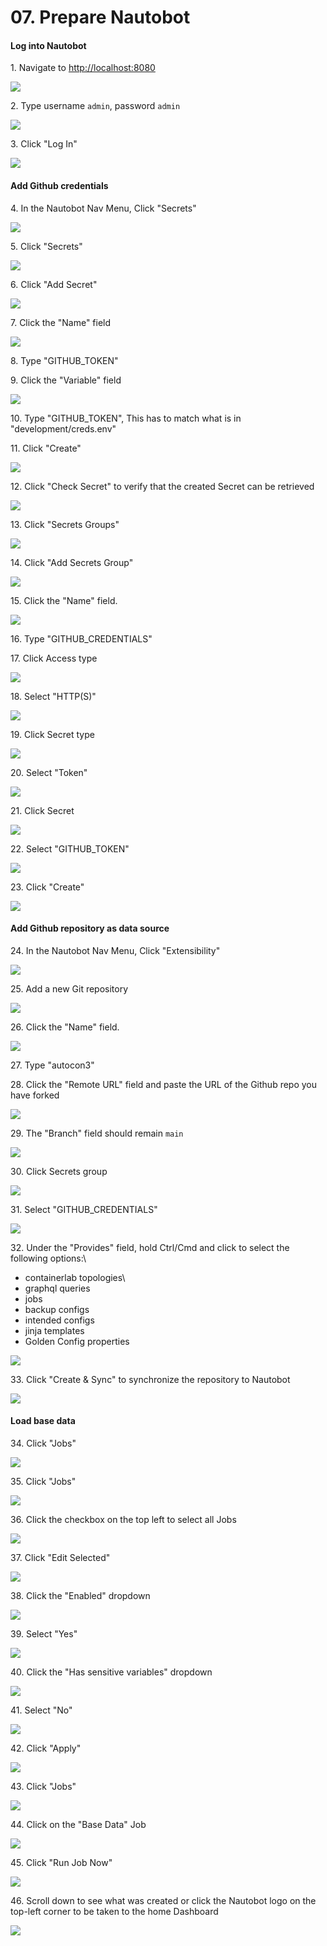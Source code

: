 # 07. Prepare Nautobot


#### Log into Nautobot


1\. Navigate to [http://localhost:8080](http://localhost:8080/login/?next=/)

![](https://ajeuwbhvhr.cloudimg.io/https://colony-recorder.s3.amazonaws.com/files/2025-05-18/bea09c1e-e7c1-4517-a804-d618603184cf/ascreenshot.jpeg?tl_px=45,195&br_px=2797,1734&force_format=jpeg&q=100&width=1120.0)


2\. Type username `admin`, password `admin`

![](https://ajeuwbhvhr.cloudimg.io/https://colony-recorder.s3.amazonaws.com/files/2025-05-18/bea09c1e-e7c1-4517-a804-d618603184cf/ascreenshot.jpeg?tl_px=90,0&br_px=2842,1538&force_format=jpeg&q=100&width=1120.0&wat=1&wat_opacity=1&wat_gravity=northwest&wat_url=https://colony-recorder.s3.amazonaws.com/images/watermarks/FB923C_standard.png&wat_pad=645,168)


3\. Click "Log In"

![](https://ajeuwbhvhr.cloudimg.io/https://colony-recorder.s3.amazonaws.com/files/2025-05-18/2c4a1309-f79a-4fac-927c-cda46e87e063/ascreenshot.jpeg?tl_px=90,0&br_px=2842,1538&force_format=jpeg&q=100&width=1120.0&wat=1&wat_opacity=1&wat_gravity=northwest&wat_url=https://colony-recorder.s3.amazonaws.com/images/watermarks/FB923C_standard.png&wat_pad=697,263)


#### Add Github credentials


4\. In the Nautobot Nav Menu, Click "Secrets"

![](https://ajeuwbhvhr.cloudimg.io/https://colony-recorder.s3.amazonaws.com/files/2025-05-18/94346dd8-c549-4703-aa74-5acc5c8e2284/ascreenshot.jpeg?tl_px=0,0&br_px=2752,1538&force_format=jpeg&q=100&width=1120.0&wat=1&wat_opacity=1&wat_gravity=northwest&wat_url=https://colony-recorder.s3.amazonaws.com/images/watermarks/FB923C_standard.png&wat_pad=42,257)


5\. Click "Secrets"

![](https://ajeuwbhvhr.cloudimg.io/https://colony-recorder.s3.amazonaws.com/files/2025-05-18/1b0fce9c-c256-4577-9c8e-31ce6fd1eda1/ascreenshot.jpeg?tl_px=0,338&br_px=2752,1877&force_format=jpeg&q=100&width=1120.0&wat=1&wat_opacity=1&wat_gravity=northwest&wat_url=https://colony-recorder.s3.amazonaws.com/images/watermarks/FB923C_standard.png&wat_pad=39,276)


6\. Click "Add Secret"

![](https://ajeuwbhvhr.cloudimg.io/https://colony-recorder.s3.amazonaws.com/files/2025-05-18/b89302bf-3833-469e-9914-8077f37850a3/ascreenshot.jpeg?tl_px=90,0&br_px=2842,1538&force_format=jpeg&q=100&width=1120.0&wat=1&wat_opacity=1&wat_gravity=northwest&wat_url=https://colony-recorder.s3.amazonaws.com/images/watermarks/FB923C_standard.png&wat_pad=979,130)


7\. Click the "Name" field

![](https://ajeuwbhvhr.cloudimg.io/https://colony-recorder.s3.amazonaws.com/files/2025-05-18/f9784197-dbc8-4f6a-a7fe-68b9f71665ca/ascreenshot.jpeg?tl_px=90,0&br_px=2842,1538&force_format=jpeg&q=100&width=1120.0&wat=1&wat_opacity=1&wat_gravity=northwest&wat_url=https://colony-recorder.s3.amazonaws.com/images/watermarks/FB923C_standard.png&wat_pad=712,156)


8\. Type "GITHUB_TOKEN"


9\. Click the "Variable" field

![](https://ajeuwbhvhr.cloudimg.io/https://colony-recorder.s3.amazonaws.com/files/2025-05-18/6038f7bc-0e32-4f5a-a423-034dcd6938f7/ascreenshot.jpeg?tl_px=90,391&br_px=2842,1930&force_format=jpeg&q=100&width=1120.0&wat=1&wat_opacity=1&wat_gravity=northwest&wat_url=https://colony-recorder.s3.amazonaws.com/images/watermarks/FB923C_standard.png&wat_pad=550,293)


10\. Type "GITHUB_TOKEN", This has to match what is in "development/creds.env"


11\. Click "Create"

![](https://ajeuwbhvhr.cloudimg.io/https://colony-recorder.s3.amazonaws.com/files/2025-05-18/9340b300-bac0-4f68-9cbc-75dcbd1063ac/ascreenshot.jpeg?tl_px=90,391&br_px=2842,1930&force_format=jpeg&q=100&width=1120.0&wat=1&wat_opacity=1&wat_gravity=northwest&wat_url=https://colony-recorder.s3.amazonaws.com/images/watermarks/FB923C_standard.png&wat_pad=724,510)


12\. Click "Check Secret" to verify that the created Secret can be retrieved

![](https://ajeuwbhvhr.cloudimg.io/https://colony-recorder.s3.amazonaws.com/files/2025-05-18/93ac02e3-8ee7-4b32-944e-4166b4a87cf9/ascreenshot.jpeg?tl_px=90,0&br_px=2842,1538&force_format=jpeg&q=100&width=1120.0&wat=1&wat_opacity=1&wat_gravity=northwest&wat_url=https://colony-recorder.s3.amazonaws.com/images/watermarks/FB923C_standard.png&wat_pad=872,192)


13\. Click "Secrets Groups"

![](https://ajeuwbhvhr.cloudimg.io/https://colony-recorder.s3.amazonaws.com/files/2025-05-18/f726fc59-e05b-4544-a96d-d450a13438c3/ascreenshot.jpeg?tl_px=0,391&br_px=2752,1930&force_format=jpeg&q=100&width=1120.0&wat=1&wat_opacity=1&wat_gravity=northwest&wat_url=https://colony-recorder.s3.amazonaws.com/images/watermarks/FB923C_standard.png&wat_pad=40,280)


14\. Click "Add Secrets Group"

![](https://ajeuwbhvhr.cloudimg.io/https://colony-recorder.s3.amazonaws.com/files/2025-05-18/c58bfa17-111a-45f4-91cf-d9196f78f190/ascreenshot.jpeg?tl_px=90,0&br_px=2842,1538&force_format=jpeg&q=100&width=1120.0&wat=1&wat_opacity=1&wat_gravity=northwest&wat_url=https://colony-recorder.s3.amazonaws.com/images/watermarks/FB923C_standard.png&wat_pad=952,124)


15\. Click the "Name" field.

![](https://ajeuwbhvhr.cloudimg.io/https://colony-recorder.s3.amazonaws.com/files/2025-05-18/0b82cfe6-186b-4e63-b421-ffa27c4a67aa/ascreenshot.jpeg?tl_px=90,0&br_px=2842,1538&force_format=jpeg&q=100&width=1120.0&wat=1&wat_opacity=1&wat_gravity=northwest&wat_url=https://colony-recorder.s3.amazonaws.com/images/watermarks/FB923C_standard.png&wat_pad=716,177)


16\. Type "GITHUB_CREDENTIALS"


17\. Click Access type

![](https://ajeuwbhvhr.cloudimg.io/https://colony-recorder.s3.amazonaws.com/files/2025-05-18/224ee53f-84d4-4a36-95d7-73b4a71208f8/ascreenshot.jpeg?tl_px=0,198&br_px=2752,1737&force_format=jpeg&q=100&width=1120.0&wat=1&wat_opacity=1&wat_gravity=northwest&wat_url=https://colony-recorder.s3.amazonaws.com/images/watermarks/FB923C_standard.png&wat_pad=435,277)


18\. Select "HTTP(S)"

![](https://ajeuwbhvhr.cloudimg.io/https://colony-recorder.s3.amazonaws.com/files/2025-05-18/94e8e1aa-93d6-405c-b8d3-14b572a09738/ascreenshot.jpeg?tl_px=0,391&br_px=2752,1930&force_format=jpeg&q=100&width=1120.0&wat=1&wat_opacity=1&wat_gravity=northwest&wat_url=https://colony-recorder.s3.amazonaws.com/images/watermarks/FB923C_standard.png&wat_pad=343,354)


19\. Click Secret type

![](https://ajeuwbhvhr.cloudimg.io/https://colony-recorder.s3.amazonaws.com/files/2025-05-18/89b65e18-336f-4475-8fd4-aeeceaaec254/ascreenshot.jpeg?tl_px=90,224&br_px=2842,1763&force_format=jpeg&q=100&width=1120.0&wat=1&wat_opacity=1&wat_gravity=northwest&wat_url=https://colony-recorder.s3.amazonaws.com/images/watermarks/FB923C_standard.png&wat_pad=551,277)


20\. Select "Token"

![](https://ajeuwbhvhr.cloudimg.io/https://colony-recorder.s3.amazonaws.com/files/2025-05-18/c00ff982-57e9-4fc9-8003-d7d49b7354d2/ascreenshot.jpeg?tl_px=90,391&br_px=2842,1930&force_format=jpeg&q=100&width=1120.0&wat=1&wat_opacity=1&wat_gravity=northwest&wat_url=https://colony-recorder.s3.amazonaws.com/images/watermarks/FB923C_standard.png&wat_pad=535,357)


21\. Click Secret

![](https://ajeuwbhvhr.cloudimg.io/https://colony-recorder.s3.amazonaws.com/files/2025-05-18/20748071-54a2-4103-86f6-50f67e7d4dc0/ascreenshot.jpeg?tl_px=90,200&br_px=2842,1739&force_format=jpeg&q=100&width=1120.0&wat=1&wat_opacity=1&wat_gravity=northwest&wat_url=https://colony-recorder.s3.amazonaws.com/images/watermarks/FB923C_standard.png&wat_pad=745,277)


22\. Select "GITHUB_TOKEN"

![](https://ajeuwbhvhr.cloudimg.io/https://colony-recorder.s3.amazonaws.com/files/2025-05-18/cd831715-c5ba-4f1d-b225-ab37dc128d55/ascreenshot.jpeg?tl_px=90,356&br_px=2842,1895&force_format=jpeg&q=100&width=1120.0&wat=1&wat_opacity=1&wat_gravity=northwest&wat_url=https://colony-recorder.s3.amazonaws.com/images/watermarks/FB923C_standard.png&wat_pad=740,277)


23\. Click "Create"

![](https://ajeuwbhvhr.cloudimg.io/https://colony-recorder.s3.amazonaws.com/files/2025-05-18/5e1b641c-6a5b-4751-84f7-a286762c67ae/ascreenshot.jpeg?tl_px=90,391&br_px=2842,1930&force_format=jpeg&q=100&width=1120.0&wat=1&wat_opacity=1&wat_gravity=northwest&wat_url=https://colony-recorder.s3.amazonaws.com/images/watermarks/FB923C_standard.png&wat_pad=724,507)


#### Add Github repository as data source


24\. In the Nautobot Nav Menu, Click "Extensibility"

![](https://ajeuwbhvhr.cloudimg.io/https://colony-recorder.s3.amazonaws.com/files/2025-05-18/aa518e6d-30a3-42b1-91b6-4964fe6adff1/ascreenshot.jpeg?tl_px=0,391&br_px=2752,1930&force_format=jpeg&q=100&width=1120.0&wat=1&wat_opacity=1&wat_gravity=northwest&wat_url=https://colony-recorder.s3.amazonaws.com/images/watermarks/FB923C_standard.png&wat_pad=55,354)


25\. Add a new Git repository

![](https://ajeuwbhvhr.cloudimg.io/https://colony-recorder.s3.amazonaws.com/files/2025-05-18/4a3539c7-fe92-45a9-9ad7-8691e0bbe5f0/ascreenshot.jpeg?tl_px=0,391&br_px=2752,1930&force_format=jpeg&q=100&width=1120.0&wat=1&wat_opacity=1&wat_gravity=northwest&wat_url=https://colony-recorder.s3.amazonaws.com/images/watermarks/FB923C_standard.png&wat_pad=142,467)


26\. Click the "Name" field.

![](https://ajeuwbhvhr.cloudimg.io/https://colony-recorder.s3.amazonaws.com/files/2025-05-18/277adc83-3caa-460f-8a97-a796ce64feb3/ascreenshot.jpeg?tl_px=50,0&br_px=2802,1538&force_format=jpeg&q=100&width=1120.0&wat=1&wat_opacity=1&wat_gravity=northwest&wat_url=https://colony-recorder.s3.amazonaws.com/images/watermarks/FB923C_standard.png&wat_pad=524,162)


27\. Type "autocon3"


28\. Click the "Remote URL" field and paste the URL of the Github repo you have forked

![](https://ajeuwbhvhr.cloudimg.io/https://colony-recorder.s3.amazonaws.com/files/2025-05-18/afd85919-7db7-4ae1-81d0-f7d7129ff297/ascreenshot.jpeg?tl_px=90,2&br_px=2842,1541&force_format=jpeg&q=100&width=1120.0&wat=1&wat_opacity=1&wat_gravity=northwest&wat_url=https://colony-recorder.s3.amazonaws.com/images/watermarks/FB923C_standard.png&wat_pad=559,277)


29\. The "Branch" field should remain `main`

![](https://ajeuwbhvhr.cloudimg.io/https://colony-recorder.s3.amazonaws.com/files/2025-05-18/be34d732-f414-43cc-9587-351205170c4d/ascreenshot.jpeg?tl_px=90,172&br_px=2842,1711&force_format=jpeg&q=100&width=1120.0&wat=1&wat_opacity=1&wat_gravity=northwest&wat_url=https://colony-recorder.s3.amazonaws.com/images/watermarks/FB923C_standard.png&wat_pad=589,276)


30\. Click Secrets group

![](https://ajeuwbhvhr.cloudimg.io/https://colony-recorder.s3.amazonaws.com/files/2025-05-18/6bfb4db7-f260-49b6-a2de-d0fb4a4eafe4/ascreenshot.jpeg?tl_px=90,344&br_px=2842,1883&force_format=jpeg&q=100&width=1120.0&wat=1&wat_opacity=1&wat_gravity=northwest&wat_url=https://colony-recorder.s3.amazonaws.com/images/watermarks/FB923C_standard.png&wat_pad=560,276)


31\. Select "GITHUB_CREDENTIALS"

![](https://ajeuwbhvhr.cloudimg.io/https://colony-recorder.s3.amazonaws.com/files/2025-05-18/de40df2b-068b-4e10-9c04-faede48fffd7/ascreenshot.jpeg?tl_px=0,391&br_px=2752,1930&force_format=jpeg&q=100&width=1120.0&wat=1&wat_opacity=1&wat_gravity=northwest&wat_url=https://colony-recorder.s3.amazonaws.com/images/watermarks/FB923C_standard.png&wat_pad=491,321)


32\. Under the "Provides" field, hold Ctrl/Cmd and click to select the following options:\\

- containerlab topologies\\
- graphql queries
- jobs
- backup configs
- intended configs
- jinja templates
- Golden Config properties

![](https://ajeuwbhvhr.cloudimg.io/https://colony-recorder.s3.amazonaws.com/files/2025-05-18/f78448d3-6b9a-480f-8120-cbab265393f7/ascreenshot.jpeg?tl_px=90,391&br_px=2842,1930&force_format=jpeg&q=100&width=1120.0&wat=1&wat_opacity=1&wat_gravity=northwest&wat_url=https://colony-recorder.s3.amazonaws.com/images/watermarks/FB923C_standard.png&wat_pad=548,310)


33\. Click "Create & Sync" to synchronize the repository to Nautobot

![](https://ajeuwbhvhr.cloudimg.io/https://colony-recorder.s3.amazonaws.com/files/2025-05-18/e3280c4a-64db-4992-92be-89cbb879c97a/ascreenshot.jpeg?tl_px=90,391&br_px=2842,1930&force_format=jpeg&q=100&width=1120.0&wat=1&wat_opacity=1&wat_gravity=northwest&wat_url=https://colony-recorder.s3.amazonaws.com/images/watermarks/FB923C_standard.png&wat_pad=715,508)


#### Load base data


34\. Click "Jobs"

![](https://ajeuwbhvhr.cloudimg.io/https://colony-recorder.s3.amazonaws.com/files/2025-05-18/aba05ec0-d810-4956-a489-ed30e2b5747f/ascreenshot.jpeg?tl_px=0,268&br_px=2752,1807&force_format=jpeg&q=100&width=1120.0&wat=1&wat_opacity=1&wat_gravity=northwest&wat_url=https://colony-recorder.s3.amazonaws.com/images/watermarks/FB923C_standard.png&wat_pad=51,276)


35\. Click "Jobs"

![](https://ajeuwbhvhr.cloudimg.io/https://colony-recorder.s3.amazonaws.com/files/2025-05-18/dc336cf8-26db-4d77-9bd8-0df2369364de/ascreenshot.jpeg?tl_px=0,391&br_px=2752,1930&force_format=jpeg&q=100&width=1120.0&wat=1&wat_opacity=1&wat_gravity=northwest&wat_url=https://colony-recorder.s3.amazonaws.com/images/watermarks/FB923C_standard.png&wat_pad=29,288)


36\. Click the checkbox on the top left to select all Jobs

![](https://ajeuwbhvhr.cloudimg.io/https://colony-recorder.s3.amazonaws.com/files/2025-05-18/80e09921-a0a9-4023-a7dc-f21fcf820230/ascreenshot.jpeg?tl_px=0,0&br_px=2752,1538&force_format=jpeg&q=100&width=1120.0&wat=1&wat_opacity=1&wat_gravity=northwest&wat_url=https://colony-recorder.s3.amazonaws.com/images/watermarks/FB923C_standard.png&wat_pad=189,193)


37\. Click "Edit Selected"

![](https://ajeuwbhvhr.cloudimg.io/https://colony-recorder.s3.amazonaws.com/files/2025-05-18/91b4c76c-4ff5-4af3-a072-09dd17ae1f00/ascreenshot.jpeg?tl_px=0,391&br_px=2752,1930&force_format=jpeg&q=100&width=1120.0&wat=1&wat_opacity=1&wat_gravity=northwest&wat_url=https://colony-recorder.s3.amazonaws.com/images/watermarks/FB923C_standard.png&wat_pad=223,467)


38\. Click the "Enabled" dropdown

![](https://ajeuwbhvhr.cloudimg.io/https://colony-recorder.s3.amazonaws.com/files/2025-05-18/f1447a3b-90e3-480f-8a7e-fb7b532a0ed1/ascreenshot.jpeg?tl_px=90,0&br_px=2842,1538&force_format=jpeg&q=100&width=1120.0&wat=1&wat_opacity=1&wat_gravity=northwest&wat_url=https://colony-recorder.s3.amazonaws.com/images/watermarks/FB923C_standard.png&wat_pad=1045,174)


39\. Select "Yes"

![](https://ajeuwbhvhr.cloudimg.io/https://colony-recorder.s3.amazonaws.com/files/2025-05-18/05240a40-304c-4e39-b9bf-db7dde9419c2/ascreenshot.jpeg?tl_px=90,0&br_px=2842,1538&force_format=jpeg&q=100&width=1120.0&wat=1&wat_opacity=1&wat_gravity=northwest&wat_url=https://colony-recorder.s3.amazonaws.com/images/watermarks/FB923C_standard.png&wat_pad=908,261)


40\. Click the "Has sensitive variables" dropdown

![](https://ajeuwbhvhr.cloudimg.io/https://colony-recorder.s3.amazonaws.com/files/2025-05-18/585e1d28-bd7e-443c-b8ab-4f178fdd239a/ascreenshot.jpeg?tl_px=90,0&br_px=2842,1538&force_format=jpeg&q=100&width=1120.0&wat=1&wat_opacity=1&wat_gravity=northwest&wat_url=https://colony-recorder.s3.amazonaws.com/images/watermarks/FB923C_standard.png&wat_pad=1044,259)


41\. Select "No"

![](https://ajeuwbhvhr.cloudimg.io/https://colony-recorder.s3.amazonaws.com/files/2025-05-18/45e26203-a1ea-48d0-874c-606121f8b084/ascreenshot.jpeg?tl_px=90,244&br_px=2842,1783&force_format=jpeg&q=100&width=1120.0&wat=1&wat_opacity=1&wat_gravity=northwest&wat_url=https://colony-recorder.s3.amazonaws.com/images/watermarks/FB923C_standard.png&wat_pad=897,276)


42\. Click "Apply"

![](https://ajeuwbhvhr.cloudimg.io/https://colony-recorder.s3.amazonaws.com/files/2025-05-18/4bffa732-ad9f-4b7b-9636-867b9cced502/ascreenshot.jpeg?tl_px=90,391&br_px=2842,1930&force_format=jpeg&q=100&width=1120.0&wat=1&wat_opacity=1&wat_gravity=northwest&wat_url=https://colony-recorder.s3.amazonaws.com/images/watermarks/FB923C_standard.png&wat_pad=957,502)


43\. Click "Jobs"

![](https://ajeuwbhvhr.cloudimg.io/https://colony-recorder.s3.amazonaws.com/files/2025-05-18/84a1223b-7df9-4ef3-8a3f-3926f0b39a32/ascreenshot.jpeg?tl_px=0,391&br_px=2752,1930&force_format=jpeg&q=100&width=1120.0&wat=1&wat_opacity=1&wat_gravity=northwest&wat_url=https://colony-recorder.s3.amazonaws.com/images/watermarks/FB923C_standard.png&wat_pad=29,294)


44\. Click on the "Base Data" Job

![](https://ajeuwbhvhr.cloudimg.io/https://colony-recorder.s3.amazonaws.com/files/2025-05-18/a226c684-9f81-4dff-92e6-23e3335232d5/ascreenshot.jpeg?tl_px=0,0&br_px=2752,1538&force_format=jpeg&q=100&width=1120.0&wat=1&wat_opacity=1&wat_gravity=northwest&wat_url=https://colony-recorder.s3.amazonaws.com/images/watermarks/FB923C_standard.png&wat_pad=224,270)


45\. Click "Run Job Now"

![](https://ajeuwbhvhr.cloudimg.io/https://colony-recorder.s3.amazonaws.com/files/2025-05-18/18921ce8-ccb8-4ecf-afef-eb6badf1f47c/ascreenshot.jpeg?tl_px=90,391&br_px=2842,1930&force_format=jpeg&q=100&width=1120.0&wat=1&wat_opacity=1&wat_gravity=northwest&wat_url=https://colony-recorder.s3.amazonaws.com/images/watermarks/FB923C_standard.png&wat_pad=853,528)


46\. Scroll down to see what was created or click the Nautobot logo on the top-left corner to be taken to the home Dashboard

![](https://ajeuwbhvhr.cloudimg.io/https://colony-recorder.s3.amazonaws.com/files/2025-05-18/1a8b4c1c-e25c-4799-991f-8a075d162f18/ascreenshot.jpeg?tl_px=0,0&br_px=2752,1538&force_format=jpeg&q=100&width=1120.0&wat=1&wat_opacity=1&wat_gravity=northwest&wat_url=https://colony-recorder.s3.amazonaws.com/images/watermarks/FB923C_standard.png&wat_pad=42,-2)